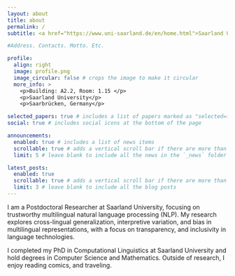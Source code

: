 ```yaml
---
layout: about
title: about
permalink: /
subtitle: <a href="https://www.uni-saarland.de/en/home.html">Saarland University</a>

#Address. Contacts. Motto. Etc.

profile:
  align: right
  image: profile.png
  image_circular: false # crops the image to make it circular
  more_info: >
    <p>Building: A2.2, Room: 1.15 </p>
    <p>Saarland University</p>
    <p>Saarbrücken, Germany</p>

selected_papers: true # includes a list of papers marked as "selected={true}"
social: true # includes social icons at the bottom of the page

announcements:
  enabled: true # includes a list of news items
  scrollable: true # adds a vertical scroll bar if there are more than 3 news items
  limit: 5 # leave blank to include all the news in the `_news` folder

latest_posts:
  enabled: true
  scrollable: true # adds a vertical scroll bar if there are more than 3 new posts items
  limit: 3 # leave blank to include all the blog posts
---
```


I am a Postdoctoral Researcher at Saarland University, focusing on trustworthy multilingual natural language processing (NLP). My research explores cross-lingual generalization, interpretive variation, and bias in multilingual representations, with a focus on transparency, and inclusivity in language technologies.

I completed my PhD in Computational Linguistics at Saarland University and hold degrees in Computer Science and Mathematics. Outside of research, I enjoy reading comics, and traveling.

